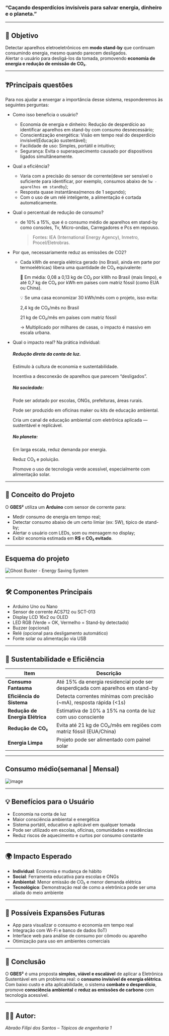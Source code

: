 
### “Caçando desperdícios invisíveis para salvar energia, dinheiro e o planeta.”

---

## 🎯 Objetivo

Detectar aparelhos eletroeletrônicos em **modo stand-by** que continuam consumindo energia, mesmo quando parecem desligados.  
Alertar o usuário para desligá-los da tomada, promovendo **economia de energia e redução de emissão de CO₂**.

---

## ❓Principais questões

Para nos ajudar a enxergar a importância desse sistema, responderemos às seguintes perguntas:

- Como isso beneficia o usuário?
  - Economia de energia e dinheiro: Redução de desperdício ao identificar aparelhos em stand-by com consumo desnecessário;
  - Conscientização energética: Visão em tempo real do desperdício invisível(Educação sustentável);
  - Facilidade de uso: Simples, portátil e intuitivo;
  - Segurança: Evita o superaquecimento causado por dispositivos ligados simultâneamente.
- Qual a eficiência?
   - Varia com a precisão do sensor de corrente(deve ser sensível o suficiente para identificar, por exemplo, consumos abaixo de `5w - aparelhos em standby`);
   - Resposta quase instantânea(menos de 1 segundo);
   - Com o uso de um relé inteligente, a alimentação é cortada automaticamente.
- Qual o percentual de redução de consumo?
  - de 10% a 15%, que é o consumo médio de aparelhos em stand-by como consoles, Tv, Micro-ondas, Carregadores e Pcs em repouso.
    > Fontes: IEA (International Energy Agency), Inmetro, Procel/Eletrobras.
- Por que, necessariamente reduz as emissões de CO2?
  - Cada kWh de energia elétrica gerado (no Brasil, ainda em parte por termoelétricas) libera uma quantidade de CO₂ equivalente:
    
    🔹 Em média:
    0,08 a 0,13 kg de CO₂ por kWh no Brasil (mais limpo), e até 0,7 kg de CO₂ por kWh em países com matriz fóssil (como EUA ou China).
    
    💡 Se uma casa economizar 30 kWh/mês com o projeto, isso evita:
    
    2,4 kg de CO₂/mês no Brasil
    
    21 kg de CO₂/mês em países com matriz fóssil
    
    → Multiplicado por milhares de casas, o impacto é massivo em escala urbana.
- Qual o impacto real?
  Na prática individual:

  ##### Redução direta da conta de luz.
  
  Estímulo à cultura de economia e sustentabilidade.
  
  Incentiva a desconexão de aparelhos que parecem “desligados”.
  
  ##### Na sociedade:
  
  Pode ser adotado por escolas, ONGs, prefeituras, áreas rurais.
  
  Pode ser produzido em oficinas maker ou kits de educação ambiental.
  
  Cria um canal de educação ambiental com eletrônica aplicada — sustentável e replicável.
  
  ##### No planeta:
  
  Em larga escala, reduz demanda por energia.
  
  Reduz CO₂ e poluição.
  
  Promove o uso de tecnologia verde acessível, especialmente com alimentação solar.

---

## 🧠 Conceito do Projeto

O **GBES²** utiliza um **Arduino** com sensor de corrente para:
- Medir consumo de energia em tempo real;
- Detectar consumo abaixo de um certo limiar (ex: 5W), típico de stand-by;
- Alertar o usuário com LEDs, som ou mensagem no display;
- Exibir economia estimada em **R$** e **CO₂ evitado**.

---
## Esquema do projeto

![Ghost Buster - Energy Saving System](https://github.com/user-attachments/assets/d9677084-83b8-4a6a-ad5e-8e775ac69378)



---

## 🛠️ Componentes Principais

- Arduino Uno ou Nano  
- Sensor de corrente ACS712 ou SCT-013  
- Display LCD 16x2 ou OLED  
- LED RGB (Verde = OK, Vermelho = Stand-by detectado)  
- Buzzer (opcional)  
- Relé (opcional para desligamento automático)  
- Fonte solar ou alimentação via USB  

---

## 🌱 Sustentabilidade e Eficiência

| Item                              | Descrição                                                                 |
|-----------------------------------|---------------------------------------------------------------------------|
| **Consumo Fantasma**              | Até 15% da energia residencial pode ser desperdiçada com aparelhos em stand-by |
| **Eficiência do Sistema**         | Detecta correntes mínimas com precisão (~mA), resposta rápida (<1s)        |
| **Redução de Energia Elétrica**   | Estimativa de 10% a 15% na conta de luz com uso consciente                |
| **Redução de CO₂**                | Evita até 21 kg de CO₂/mês em regiões com matriz fóssil (EUA/China)      |
| **Energia Limpa**                 | Projeto pode ser alimentado com painel solar                              |

---
## Consumo médio(semanal | Mensal)

![image](https://github.com/user-attachments/assets/079af0ff-680b-4b7f-baa3-6fcaa8030876)

---

## 💡 Benefícios para o Usuário

- Economia na conta de luz  
- Maior consciência ambiental e energética  
- Sistema portátil, educativo e aplicável em qualquer tomada  
- Pode ser utilizado em escolas, oficinas, comunidades e residências  
- Reduz riscos de aquecimento e curtos por consumo constante  

---

## 🌍 Impacto Esperado

- **Individual**: Economia e mudança de hábito  
- **Social**: Ferramenta educativa para escolas e ONGs  
- **Ambiental**: Menor emissão de CO₂ e menor demanda elétrica  
- **Tecnológico**: Demonstração real de como a eletrônica pode ser uma aliada do meio ambiente  

---

## 🔁 Possíveis Expansões Futuras

- App para visualizar o consumo e economia em tempo real  
- Integração com Wi-Fi e banco de dados (IoT)  
- Interface web para análise de consumo por cômodo ou aparelho  
- Otimização para uso em ambientes comerciais  

---

## 📌 Conclusão

O **GBES²** é uma proposta **simples, viável e escalável** de aplicar a Eletrônica Sustentável em um problema real: o **consumo invisível de energia elétrica**.  
Com baixo custo e alta aplicabilidade, o sistema **combate o desperdício**, promove **consciência ambiental** e **reduz as emissões de carbono** com tecnologia acessível.

---

## 👨‍🔧 Autor:  
*Abraão Filipi dos Santos – Tópicos de engenharia 1*  
